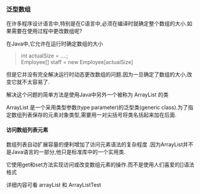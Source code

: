 ### 泛型数组

在许多程序设计语言中,特别是在C语言中,必须在编译时就确定整个数组的大小.如果需要在使用过程中更改数组呢?

在Java中,它允许在运行时确定数组的大小

> int actualSize = ....;  
> Employee[] staff = new Employee[actualSize]

但是它并没有完全解决运行时动态更改数组的问题.因为一旦确定了数组的大小,改变它就不太容易了.

解决这个问题的简单方法是使用Java中另外一个被称为 ArrayList 的类

ArrayList 是一个采用类型参数(type parameter)的泛型类(generic class).为了指定数组列表保存的元素对象类型,需要用一对尖括号将类名括起来加在后面.

#### 访问数组列表元素

数组列表自动扩展容量的便利增加了访问元素语法的复杂程度 .因为ArrayList并不是Java语言的一部分,他只是标准库中的一个实用类.

它使用get和set方法实现访问或改变数组元素的操作.而不是使用人们喜爱的[]语法格式

详细内容可看 arrayList 和 ArrayListTest